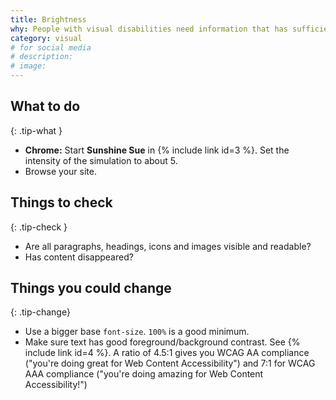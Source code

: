 ```yaml
---
title: Brightness
why: People with visual disabilities need information that has sufficient contrast. Anyone can have issues with brightness due to context or environmental factors, for example being outside on a sunny day, or using a device with an old or low quality screen.
category: visual
# for social media
# description:
# image:
---
```


## What to do
{: .tip-what }

- **Chrome:** Start **Sunshine Sue** in {% include link id=3 %}.
Set the intensity of the simulation to about 5.
- Browse your site.

## Things to check
{: .tip-check }

- Are all paragraphs, headings, icons and images visible and readable?
- Has content disappeared?

## Things you could change
{: .tip-change}

- Use a bigger base `font-size`. `100%` is a good minimum.
- Make sure text has good foreground/background contrast. See {% include link id=4 %}. A ratio of 4.5:1 gives you WCAG AA compliance ("you're doing great for Web Content Accessibility") and 7:1 for WCAG AAA compliance ("you're doing amazing for Web Content Accessibility!")
